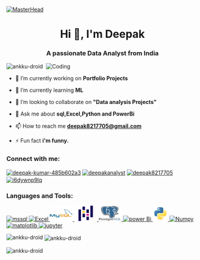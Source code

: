[![MasterHead](https://user-images.githubusercontent.com/74038190/225813708-98b745f2-7d22-48cf-9150-083f1b00d6c9.gif)](https://www.linkedin.com/in/deepak-kumar-485b602a3/)
<h1 align="center">Hi 👋, I'm Deepak</h1>
<h3 align="center">A passionate Data Analyst from India</h3>
<img align="right" alt="Coding" width="400" src="https://cdn.dribbble.com/users/239755/screenshots/3019824/dave_coding_dribbble.gif">

<p align="left"> <img src="https://komarev.com/ghpvc/?username=ankku-droid&label=Profile%20views&color=0e75b6&style=flat" alt="ankku-droid" /> </p>

- 🔭 I’m currently working on **Portfolio Projects**

- 🌱 I’m currently learning **ML**

- 👯 I’m looking to collaborate on **"Data analysis Projects"**

- 💬 Ask me about **sql,Excel,Python and PowerBi**

- 📫 How to reach me **deepak8217705@gmail.com**

- ⚡ Fun fact **i'm funny.**

<h3 align="left">Connect with me:</h3>
<p align="left">
<a href="https://linkedin.com/in/deepak-kumar-485b602a3" target="blank"><img align="center" src="https://raw.githubusercontent.com/rahuldkjain/github-profile-readme-generator/master/src/images/icons/Social/linked-in-alt.svg" alt="deepak-kumar-485b602a3" height="30" width="40" /></a>
<a href="https://instagram.com/deepakanalyst" target="blank"><img align="center" src="https://raw.githubusercontent.com/rahuldkjain/github-profile-readme-generator/master/src/images/icons/Social/instagram.svg" alt="deepakanalyst" height="30" width="40" /></a>
<a href="https://www.hackerrank.com/deepak8217705" target="blank"><img align="center" src="https://raw.githubusercontent.com/rahuldkjain/github-profile-readme-generator/master/src/images/icons/Social/hackerrank.svg" alt="deepak8217705" height="30" width="40" /></a>
<a href="https://www.leetcode.com/i6dywnp9lq" target="blank"><img align="center" src="https://raw.githubusercontent.com/rahuldkjain/github-profile-readme-generator/master/src/images/icons/Social/leet-code.svg" alt="i6dywnp9lq" height="30" width="40" /></a>
</p>

<h3 align="left">Languages and Tools:</h3>

<p align="left"> <a href="https://www.microsoft.com/en-us/sql-server" target="_blank" rel="noreferrer"> <img src="https://www.svgrepo.com/show/303229/microsoft-sql-server-logo.svg" alt="mssql" width="60" height="40"/> </a> 
  <a href="https://www.microsoft.com/en-in/microsoft-365/excel" target="_blank" rel="noreferrer"> <img src="https://www.svgrepo.com/show/373590/excel2.svg" alt="Excel" width="40" height="40"/> 
  <a href="https://www.mysql.com/" target="_blank" rel="noreferrer"> <img src="https://raw.githubusercontent.com/devicons/devicon/master/icons/mysql/mysql-original-wordmark.svg" alt="mysql" width="60" height="40"/> </a>
  <a href="https://pandas.pydata.org/" target="_blank" rel="noreferrer"> <img src="https://raw.githubusercontent.com/devicons/devicon/2ae2a900d2f041da66e950e4d48052658d850630/icons/pandas/pandas-original.svg" alt="pandas" width="60" height="40"/> </a>
  <a href="https://www.postgresql.org" target="_blank" rel="noreferrer"> <img src="https://raw.githubusercontent.com/devicons/devicon/master/icons/postgresql/postgresql-original-wordmark.svg" alt="postgresql" width="60" height="40"/> </a>
     <a href="https://www.microsoft.com/en-us/power-platform/products/power-bi" target="_blank" rel="noreferrer"> <img src="https://upload.wikimedia.org/wikipedia/commons/c/cf/New_Power_BI_Logo.svg" alt="power Bi" width="40" height="40"/> </a>
  <a href="https://www.python.org" target="_blank" rel="noreferrer"> <img src="https://raw.githubusercontent.com/devicons/devicon/master/icons/python/python-original.svg" alt="python" width="40" height="40"/>
  <a href="https://numpy.org/" target="_blank" rel="noreferrer"> <img src="https://numpy.org/images/logo.svg" alt="Numpy" width="60" height="40"/>  
   <a href="https://matplotlib.org/" target="_blank" rel="noreferrer"> <img src="https://matplotlib.org/_static/logo_dark.svg" alt="matplotlib" width="60" height="40"/> 
   <a href="https://jupyter.org/" target="_blank" rel="noreferrer"> <img src="https://jupyter.org/assets/logos/rectanglelogo-greytext-orangebody-greymoons.svg" alt="jupyter" width="50" height="40"/>   
    
  </a> 
</p>

<p><img align="left" src="https://github-readme-stats.vercel.app/api/top-langs?username=ankku-droid&show_icons=true&locale=en&layout=compact" alt="ankku-droid" /></p>

<p>&nbsp;<img align="center" src="https://github-readme-stats.vercel.app/api?username=ankku-droid&show_icons=true&locale=en" alt="ankku-droid" /></p>

<p><img align="center" src="https://github-readme-streak-stats.herokuapp.com/?user=ankku-droid&" alt="ankku-droid" /></p>
